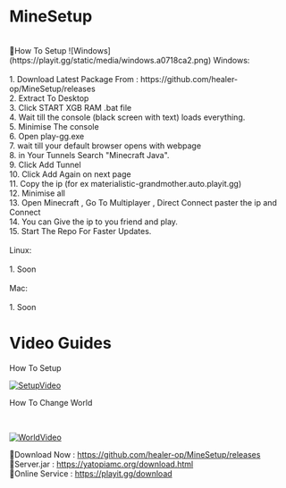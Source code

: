 # MineSetup
<br />
🌴How To Setup
![Windows](https://playit.gg/static/media/windows.a0718ca2.png) Windows: <br />
<br />
1. Download Latest Package From : https://github.com/healer-op/MineSetup/releases <br />
2. Extract To Desktop <br />
3. Click START XGB RAM .bat file <br />
4. Wait till the console (black screen with text) loads everything. <br />
5. Minimise The console <br />
6. Open play-gg.exe  <br />
7. wait till your default browser opens with webpage <br />
8. in Your Tunnels Search "Minecraft Java". <br />
9. Click Add Tunnel <br />
10. Click Add Again on next page <br />
11. Copy the ip (for ex materialistic-grandmother.auto.playit.gg) <br />
12. Minimise all <br />
13. Open Minecraft , Go To Multiplayer , Direct Connect paster the ip and Connect <br />
14. You can Give the ip to you friend and play. <br />
15. Start The Repo For Faster Updates. <br />
<br />
Linux: </br >
<br />
1. Soon <br>
<br />
Mac: </br >
</br >
1. Soon
</br >

# Video Guides

How To Setup
<br />

[![SetupVideo](https://img.youtube.com/vi/FedrwJ8xW1Y/0.jpg)](https://www.youtube.com/watch?v=FedrwJ8xW1Y)
<br />

How To Change World 

<br />

[![WorldVideo](https://img.youtube.com/vi/oUp84ZIKB6I/0.jpg)](https://www.youtube.com/watch?v=oUp84ZIKB6I)

🔗Download Now : https://github.com/healer-op/MineSetup/releases <br />
🔗Server.jar : https://yatopiamc.org/download.html <br />
🔗Online Service : https://playit.gg/download <br />
<br />
